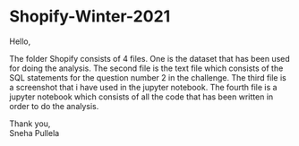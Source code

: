 # Shopify-Winter-2021
Hello,

The folder Shopify consists of 4 files. One is the dataset that has been used for doing the analysis. The second file is the text file which consists of the  SQL statements for the question number 2 in the challenge. The third file is a screenshot that i have used in the jupyter notebook.
The fourth file is a jupyter notebook which consists of all the code that has been written in order to do the analysis.

Thank you, <br/>
Sneha Pullela
